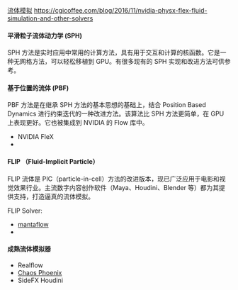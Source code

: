 [流体模拟](https://wiki.etc.cmu.edu/index.php/Fluid_Sim)
https://cgicoffee.com/blog/2016/11/nvidia-physx-flex-fluid-simulation-and-other-solvers

#### 平滑粒子流体动力学 (SPH)

SPH 方法是实时应用中常用的计算方法，具有用于交互和计算的核函数。它是一种无网格方法，可以轻松移植到 GPU。有很多现有的 SPH 实现和改进方法可供参考。

#### 基于位置的流体 (PBF)

PBF 方法是在继承 SPH 方法的基本思想的基础上，结合 Position Based Dynamics 进行约束迭代的一种改进方法。该算法比 SPH 方法更简单，在 GPU 上表现更好。它也被集成到 NVIDIA 的 Flow 库中。

- NVIDIA FleX
-

#### FLIP （Fluid-Implicit Particle）

FLIP 流体是 PIC（particle-in-cell）方法的改进版本，现已广泛应用于电影和视觉效果行业。主流数字内容创作软件（Maya、Houdini、Blender 等）都为其提供支持，打造逼真的流体模拟。

FLIP Solver:

- [mantaflow](http://mantaflow.com/index.html)
-

#### 成熟流体模拟器

- Realflow
- [Chaos Phoenix](https://www.chaos.com/phoenix)
- SideFX Houdini
